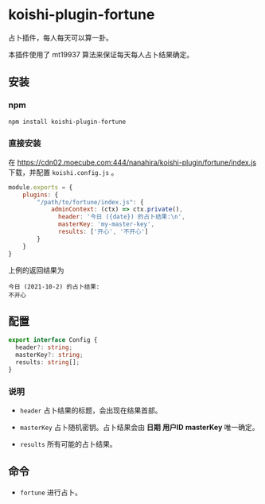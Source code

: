 # koishi-plugin-fortune

占卜插件，每人每天可以算一卦。

本插件使用了 mt19937 算法来保证每天每人占卜结果确定。

## 安装

### npm

```bash
npm install koishi-plugin-fortune
```

### 直接安装

在 https://cdn02.moecube.com:444/nanahira/koishi-plugin/fortune/index.js 下载，并配置 `koishi.config.js` 。

```js
module.exports = {
    plugins: { 
        "/path/to/fortune/index.js": {
            adminContext: (ctx) => ctx.private(),
              header: '今日 ({date}) 的占卜结果:\n',
              masterKey: 'my-master-key',
              results: ['开心', '不开心']
        }
    }
}
```

上例的返回结果为

```
今日 (2021-10-2) 的占卜结果:
不开心
```

## 配置

```ts
export interface Config {
  header?: string;
  masterKey?: string;
  results: string[];
}
```

### 说明

* `header` 占卜结果的标题，会出现在结果首部。

* `masterKey` 占卜随机密钥。占卜结果会由 **日期** **用户ID** **masterKey** 唯一确定。

* `results` 所有可能的占卜结果。

## 命令

* `fortune` 进行占卜。
